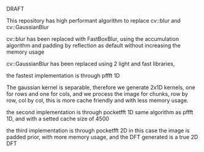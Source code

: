 DRAFT

This repository has high performant algorithm to replace cv::blur and cv::GaussianBlur

cv::blur has been replaced with FastBoxBlur, using the accumulation algorithm and padding by reflection as default without increasing the memory usage

cv::GaussianBlur has been replaced using 2 light and fast libraries,

the fastest implementation is through pffft 1D 

The gaussian kernel is separable, therefore we generate 2x1D kernels, one for rows and one for cols, and we process the image for chunks, row by row, col by col, this is more cache friendly and with less memory usage.

the second implementation is through pocketfft 1D
same algorithm as pffft 1D, and with a setted cache size of 4500

the third implementation is through pocketfft 2D
in this case the image is padded prior, with more memory usage, and the DFT generated is a true 2D DFT


